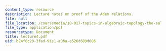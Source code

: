 ```yaml
---
content_type: resource
description: Lecture notes on proof of the Adem relations.
file: null
file_location: /coursemedia/18-917-topics-in-algebraic-topology-the-sullivan-conjecture-fall-2007/b24f6c293fad91e1a0bae626d689d886_lecture4.pdf
file_type: application/pdf
resourcetype: Document
title: lecture4.pdf
uid: b24f6c29-3fad-91e1-a0ba-e626d689d886
---
```

